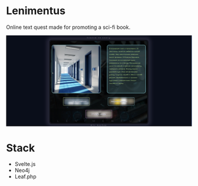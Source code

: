# Lenimentus

Online text quest made for promoting a sci-fi book.

![readme.png](readme.png)

# Stack

- Svelte.js
- Neo4j
- Leaf.php